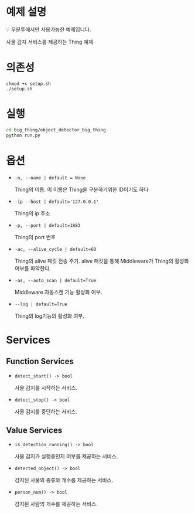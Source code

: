 # 예제 설명

<aside>
💡 우분투에서만 사용가능한 예제입니다.

</aside>

사물 감지 서비스를 제공하는 Thing 예제

# 의존성

```
chmod +x setup.sh
./setup.sh
```

# 실행

```bash
cd big_thing/object_detector_big_thing
python run.py
```

# 옵션

- `-n, --name | default = None`

  Thing의 이름. 이 이름은 Thing을 구분하기위한 ID이기도 하다

- `-ip --host | default='127.0.0.1'`

  Thing의 ip 주소

- `-p, --port | default=1883`

  Thing의 port 번호

- `-ac, --alive_cycle | default=60`

  Thing의 alive 패킷 전송 주기. alive 패킷을 통해 Middleware가 Thing의 활성화 여부를 파악한다.

- `-as, --auto_scan | default=True`

  Middleware 자동스캔 기능 활성화 여부.

- `--log | default=True`

  Thing의 log기능의 활성화 여부.

# Services

## Function Services

- `detect_start() -> bool`

  사물 감지를 시작하는 서비스.

- `detect_stop() -> bool`

  사물 감지를 중단하는 서비스.

## Value Services

- `is_detection_running() -> bool`

  사물 감지가 실행중인지 여부를 제공하는 서비스.

- `detected_object() -> bool`

  감지된 사물의 종류와 개수를 제공하는 서비스.

- `person_num() -> bool`

  감지된 사람의 개수를 제공하는 서비스.
